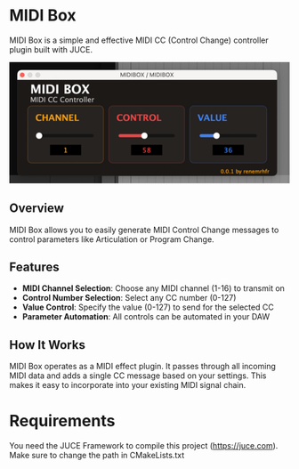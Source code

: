 # MIDI Box

MIDI Box is a simple and effective MIDI CC (Control Change) controller plugin built with JUCE.

![Screenshot](Screenshot.png)

## Overview

MIDI Box allows you to easily generate MIDI Control Change messages to control parameters like Articulation or Program Change.

## Features

- **MIDI Channel Selection**: Choose any MIDI channel (1-16) to transmit on
- **Control Number Selection**: Select any CC number (0-127)
- **Value Control**: Specify the value (0-127) to send for the selected CC
- **Parameter Automation**: All controls can be automated in your DAW

## How It Works

MIDI Box operates as a MIDI effect plugin. It passes through all incoming MIDI data and adds a single CC message based on your settings. This makes it easy to incorporate into your existing MIDI signal chain.

# Requirements
You need the JUCE Framework to compile this project (https://juce.com).
Make sure to change the path in CMakeLists.txt